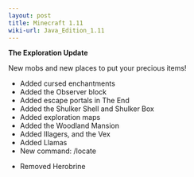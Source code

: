 ```yaml
---
layout: post
title: Minecraft 1.11
wiki-url: Java_Edition_1.11
---
```


**The Exploration Update**

New mobs and new places to put your precious items!
+ Added cursed enchantments
+ Added the Observer block
+ Added escape portals in The End
+ Added the Shulker Shell and Shulker Box
+ Added exploration maps
+ Added the Woodland Mansion
+ Added Illagers, and the Vex
+ Added Llamas
+ New command: /locate
- Removed Herobrine
